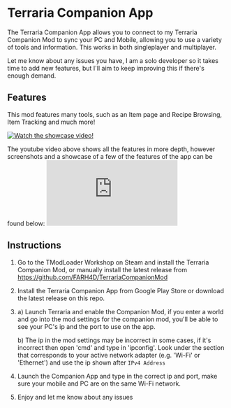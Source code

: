 # Terraria Companion App
The Terraria Companion App allows you to connect to my Terraria Companion Mod to sync your PC and Mobile, allowing you to use a variety of tools and information. This works in both singleplayer and multiplayer.

Let me know about any issues you have, I am a solo developer so it takes time to add new features, but I'll aim to keep improving this if there's enough demand.

## Features
This mod features many tools, such as an Item page and Recipe Browsing, Item Tracking and much more!

[![Watch the showcase video!](https://img.youtube.com/vi/IFwg-NQ2cZE/0.jpg)](https://www.youtube.com/watch?v=IFwg-NQ2cZE)

The youtube video above shows all the features in more depth, however screenshots and a showcase of a few of the features of the app can be found below:
![Companion App Home Page](https://github.com/FARH4D/TerrariaCompanionMod/blob/main/Showcase/README.md)

## Instructions
1) Go to the TModLoader Workshop on Steam and install the Terraria Companion Mod, or manually install the latest release from https://github.com/FARH4D/TerrariaCompanionMod
2) Install the Terraria Companion App from Google Play Store or download the latest release on this repo. 
3) a) Launch Terraria and enable the Companion Mod, if you enter a world and go into the mod settings for the companion mod, you'll be able to see your PC's ip and the port to use on the app.

   b) The ip in the mod settings may be incorrect in some cases, if it's incorrect then open 'cmd' and type in 'ipconfig'. Look under the section that corresponds to your active network adapter (e.g. 'Wi-Fi' or 'Ethernet') and use the ip shown after `IPv4 Address`
4) Launch the Companion App and type in the correct ip and port, make sure your mobile and PC are on the same Wi-Fi network.
5) Enjoy and let me know about any issues
